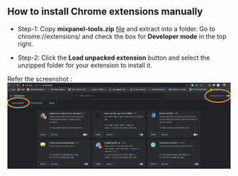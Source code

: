 ## How to install Chrome extensions manually

- Step-1: Copy **mixpanel-tools.zip** [file](./mixpanel-tools.zip) and extract into a folder. Go to chrome://extensions/ and check the box for **Developer mode** in the top right.


- Step-2: Click the **Load unpacked extension** button and select the unzipped folder for your extension to install it.

Refer the screenshot :
![screenshot](./load-dev-chrome-extenstion.png)
